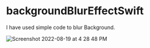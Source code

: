 # backgroundBlurEffectSwift
I have used simple code to blur Background. 

![Screenshot 2022-08-19 at 4 28 48 PM](https://user-images.githubusercontent.com/97300474/185604535-dc24f31f-88b8-402e-a50c-311c451f9cc1.png)

